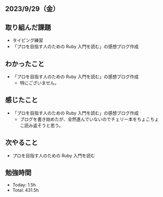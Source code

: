 ## 2023/9/29（金）

## 取り組んだ課題

- タイピング練習
- 「プロを目指す人のための Ruby 入門を読む」の感想ブログ作成

## わかったこと

- 「プロを目指す人のための Ruby 入門を読む」の感想ブログ作成
  - 特にございません。

## 感じたこと

- 「プロを目指す人のための Ruby 入門を読む」の感想ブログ作成
  - ブログを書き始めたが、全然進んでいないのでチェリー本をちょこちょこ読み返そうと思う。

## 次やること

- プロを目指す人のための Ruby 入門を読む

## 勉強時間

- Today: 1.5h
- Total: 431.5h
